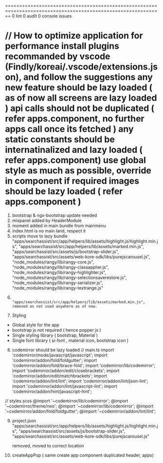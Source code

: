 ==============================================================================================================
0 lint
0 audit
0 console issues

// How to optimize application for performance
install plugins recommanded by vscode (Findly/koreai/.vscode/extensions.json), and follow the suggestions
any new feature should be lazy loaded ( as of now all screens are lazy loaded )
api calls should not be duplicated ( refer apps.component, no further apps call once its fetched )
any static constants should be internatinalized and lazy loaded ( refer apps.component)
use global style as much as possible, override in component if required
images should be lazy loaded ( refer apps.component )
==============================================================================================================

1.  bootstrap & ngx-bootstrap update needed
2.  mixpanel added by HeaderModule
3.  moment added in main bundle from mainmenu
4.  index.html is no main land, respect it
5.  scripts move to lazy bundle
    "apps/searchassist/src/app/helpers/lib/assets/highlight.js/highlight.min.js",
    "apps/searchassist/src/app/helpers/lib/assets/marked.min.js",
    "apps/searchassist/src/assets/js/bootstrap-slider.js",
    "apps/searchassist/src/assets/web-kore-sdk/libs/purejscarousel.js",
    "node_modules/rangy/lib/rangy-core.js",
    "node_modules/rangy/lib/rangy-classapplier.js",
    "node_modules/rangy/lib/rangy-highlighter.js",
    "node_modules/rangy/lib/rangy-selectionsaverestore.js",
    "node_modules/rangy/lib/rangy-serializer.js",
    "node_modules/rangy/lib/rangy-textrange.js"
6.                        "apps/searchassist/src/app/helpers/lib/assets/marked.min.js", removed as not used anywhere as of now.
7.  Styling

- Global style for the app
- bootstrap js not required ( hence popper js )
- Single styling library ( bootstrap, Material )
- Single font library ( si-font , material icon, bootstrap icon )

8. codemirror should be lazy loaded
   // main.ts
   import 'codemirror/mode/javascript/javascript';
   import 'codemirror/addon/fold/foldgutter';
   import 'codemirror/addon/fold/brace-fold';
   import 'codemirror/lib/codemirror';
   import 'codemirror/addon/edit/closebrackets';
   import 'codemirror/addon/edit/matchbrackets';
   import 'codemirror/addon/lint/lint';
   import 'codemirror/addon/lint/json-lint';
   import 'codemirror/addon/lint/javascript-lint';
   import 'codemirror/addon/hint/javascript-hint';

// styles.scss
@import '~codemirror/lib/codemirror';
@import '~codemirror/theme/neo';
@import '~codemirror/lib/codemirror';
@import '~codemirror/addon/fold/foldgutter';
@import '~codemirror/addon/lint/lint';

9. project.json
   "apps/searchassist/src/app/helpers/lib/assets/highlight.js/highlight.min.js",
   "apps/searchassist/src/assets/js/bootstrap-slider.js",
   "apps/searchassist/src/assets/web-kore-sdk/libs/purejscarousel.js"

   removed, moved to correct location

10. createAppPop ( same create app component duplicated header, apps)
